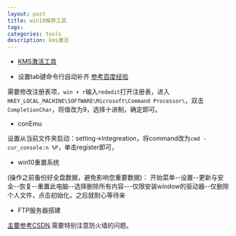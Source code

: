 ```yaml
---
layout: post
title: win10推荐工具
tags:
categories: tools
description: kms激活
---
```


* [KMS激活工具](https://kms.library.hk/archives/kms.html)

* 设置tab键命令行自动补齐
[参考百度经验](https://jingyan.baidu.com/article/295430f189e64d0c7e0050b7.html)

需要修改注册表项，`win + r`输入`rededit`打开注册表，进入`HKEY_LOCAL_MACHINE\SOFTWARE\Microsoft\Command Processor\`，双击`CompletionChar`，将值改为9，选择十进制，确定即可。

* conEmu

设置从当前文件夹启动：setting->Integreation，将command改为`cmd -cur_console:n %P`，单击register即可，

* win10重置系统

(操作之前备份好全盘数据，避免影响您重要数据)： 开始菜单--设置--更新与安全--恢复--重置此电脑--选择删除所有内容---仅限安装window的驱动器--仅删除个人文件，点击初始化，之后就耐心等待亲

* FTP服务器搭建

[主要参考CSDN](https://blog.csdn.net/qq_34610293/article/details/79210539).需要特别注意防火墙的问题。
